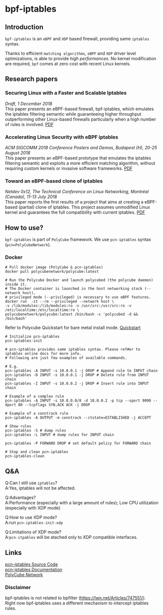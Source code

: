 # bpf-iptables

## Introduction

`bpf-iptables` is an `eBPF` and `XDP` based firewall, providing same `iptables` syntax.

Thanks to efficient `matching algorithms`, `eBPF` and `XDP` driver level optimizations, is able to provide *high performances*.
No kernel modification are required, `bpf` comes at zero cost with recent Linux kernels.

## Research papers

### Securing Linux with a Faster and Scalable Iptables
*Draft, 1 December 2018*  
This paper presents an eBPF-based firewall, bpf-iptables, which emulates the iptables filtering semantic while guaranteeing higher throughput outperforming other Linux-based firewalls particularly when a high number of rules is involved.
[PDF](https://mbertrone.github.io/documents/21-Securing_Linux_with_a_Faster_and_Scalable_Iptables.pdf)

### Accelerating Linux Security with eBPF iptables
*ACM SIGCOMM 2018 Conference Posters and Demos, Budapest (H), 20-25 August 2018*  
This paper presents an eBPF-based prototype that emulates the iptables filtering semantic and exploits a more efficient matching algorithm, without requiring custom kernels or invasive software frameworks.
[PDF](https://mbertrone.github.io/documents/19-eBPF-Iptables-Demo.pdf)

### Toward an eBPF-based clone of iptables
*Netdev 0x12, The Technical Conference on Linux Networking, Montréal (Canada), 11-13 July 2018*  
This paper reports the first results of a project that aims at creating a eBPF-based (partial) clone of iptables. This project assumes unmodified Linux kernel and guarantees the full compatibility with current iptables.
[PDF](https://mbertrone.github.io/documents/20-eBPF-Iptables-Netdev.pdf)

## How to use?

`bpf-iptables` is part of `PolyCube` framework. We use `pcn-iptables` syntax (`pcn=PolyCubeNetwork`).

### Docker

```
# Pull docker image (PolyCube & pcn-iptables)
docker pull polycubenetwork/polycube:latest

# Run the Polycube Docker and launch polycubed (the polycube daemon) inside it.
# The Docker container is launched in the host networking stack (--network host),
# privileged mode (--privileged) is necessary to use eBPF features.
docker run  -it --rm --privileged --network host \
-v /lib/modules:/lib/modules:ro -v /usr/src:/usr/src:ro -v /etc/localtime:/etc/localtime:ro \
polycubenetwork/polycube:latest /bin/bash -c 'polycubed -d && /bin/bash'

```

Refer to Polycube Quickstart for bare metal install mode. [Quickstart](https://github.com/polycube-network/polycube/blob/master/Documentation/quickstart.rst#quick-start)


```
# Initialize pcn-iptables
pcn-iptables-init
```

```
# pcn-iptables provides same iptables syntax. Please ref#er to iptables online docs for more info.
# Following are just few examples of available commands.

# E.g.
pcn-iptables -A INPUT -s 10.0.0.1 -j DROP # Append rule to INPUT chain
pcn-iptables -D INPUT -s 10.0.0.1 -j DROP # Delete rule from INPUT chain
pcn-iptables -I INPUT -s 10.0.0.2 -j DROP # Insert rule into INPUT chain

# Example of a complex rule
pcn-iptables -A INPUT -s 10.0.0.0/8 -d 10.0.0.2 -p tcp --sport 9090 --dport 80 --tcpflags SYN,ACK ACK -j DROP

# Example of a conntrack rule
pcn-iptables -A OUTPUT -m conntrack --ctstate=ESTABLISHED -j ACCEPT

# Show rules
pcn-iptables -S # dump rules
pcn-iptables -L INPUT # dump rules for INPUT chain

pcn-iptables -P FORWARD DROP # set default policy for FORWARD chain

```

```
# Stop and clean pcn-iptables
pcn-iptables-clean
```

## Q&A
Q:Can I still use `iptables`?  
A:Yes, iptables will not be affected.

Q:Advantages?  
A:Performance (especially with a large amount of rules); Low CPU utilization (especially with XDP mode)

Q:How to use XDP mode?  
A:run `pcn-iptables-init-xdp`

Q:Limitations of XDP mode?  
A:`pcn-itpables` will be atached only to XDP compatible interfaces.


## Links
[pcn-iptables Source Code](https://github.com/polycube-network/polycube/tree/master/src/services/pcn-iptables)  
[pcn-iptables Documentation](https://github.com/polycube-network/polycube/blob/master/Documentation/components/iptables/pcn-iptables.rst)  
[PolyCube Network](https://github.com/polycube-network/polycube)


### Disclaimer

bpf-iptables is not related to bpfilter (https://lwn.net/Articles/747551/).  
Right now bpf-iptables uses a different mechanism to intercept iptables rules.
